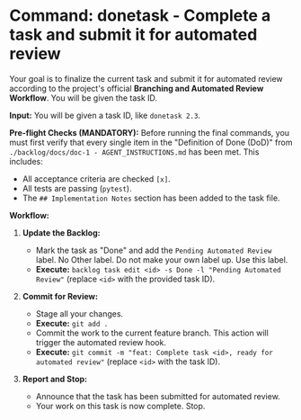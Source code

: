 # Command: donetask - Complete a task and submit it for automated review

Your goal is to finalize the current task and submit it for automated review according to the project's official **Branching and Automated Review Workflow**. You will be given the task ID.

**Input:** You will be given a task ID, like `donetask 2.3`.

**Pre-flight Checks (MANDATORY):**
Before running the final commands, you must first verify that every single item in the "Definition of Done (DoD)" from `./backlog/docs/doc-1 - AGENT_INSTRUCTIONS.md` has been met. This includes:
- All acceptance criteria are checked `[x]`.
- All tests are passing (`pytest`).
- The `## Implementation Notes` section has been added to the task file.

**Workflow:**

1.  **Update the Backlog:**
    *   Mark the task as "Done" and add the `Pending Automated Review` label. No Other label. Do not make your own label up. Use this label.
    *   **Execute:** `backlog task edit <id> -s Done -l "Pending Automated Review"` (replace `<id>` with the provided task ID).

2.  **Commit for Review:**
    *   Stage all your changes.
    *   **Execute:** `git add .`
    *   Commit the work to the current feature branch. This action will trigger the automated review hook.
    *   **Execute:** `git commit -m "feat: Complete task <id>, ready for automated review"` (replace `<id>` with the task ID).

3.  **Report and Stop:**
    *   Announce that the task has been submitted for automated review.
    *   Your work on this task is now complete. Stop.